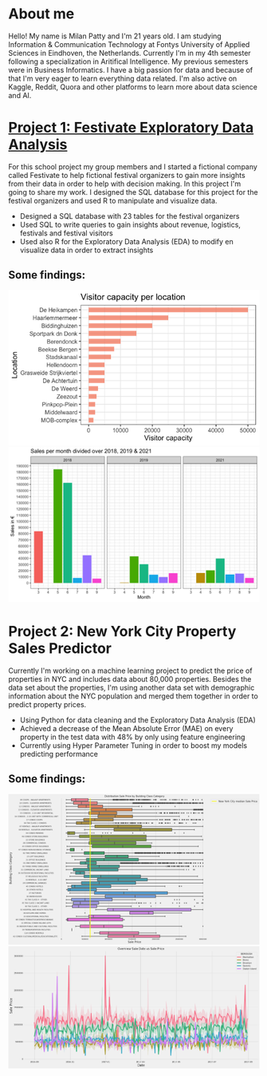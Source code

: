# About me
Hello! My name is Milan Patty and I'm 21 years old. I am studying Information & Communication Technology at Fontys University of Applied Sciences in Eindhoven, the Netherlands. Currently I'm in my 4th semester following a specialization in Aritifical Intelligence. My previous semesters were in Business Informatics. I have a big passion for data and because of that I'm very eager to learn everything data related. I'm also active on Kaggle, Reddit, Quora and other platforms to learn more about data science and AI.

# [Project 1: Festivate Exploratory Data Analysis](https://github.com/MLP99/Festivate-EDA)
For this school project my group members and I started a fictional company called Festivate to help fictional festival organizers to gain more insights from their data in order to help with decision making. In this project I'm going to share my work. I designed the SQL database for this project for the festival organizers and used R to manipulate and visualize data.

* Designed a SQL database with 23 tables for the festival organizers
* Used SQL to write queries to gain insights about revenue, logistics, festivals and festival visitors
* Used also R for the Exploratory Data Analysis (EDA) to modify en visualize data in order to extract insights

## Some findings:
![](./images/vcpl.png)
![](./images/spmdo.png)

# Project 2: New York City Property Sales Predictor
Currently I'm working on a machine learning project to predict the price of properties in NYC and includes data about 80,000 properties. Besides the data set about the properties, I'm using another data set with demographic information about the NYC population and merged them together in order to predict property prices.

* Using Python for data cleaning and the Exploratory Data Analysis (EDA)
* Achieved a decrease of the Mean Absolute Error (MAE) on every property in the test data with 48% by only using feature engineering
* Currently using Hyper Parameter Tuning in order to boost my models predicting performance

## Some findings:
![](./images/dsp.png)
![](./images/ovsdsp.png)
